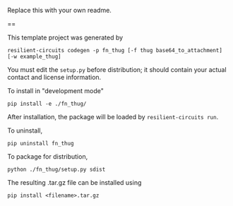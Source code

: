 Replace this with your own readme.

==

This template project was generated by

    resilient-circuits codegen -p fn_thug [-f thug base64_to_attachment] [-w example_thug]


You must edit the `setup.py` before distribution;
it should contain your actual contact and license information.

To install in "development mode"

    pip install -e ./fn_thug/

After installation, the package will be loaded by `resilient-circuits run`.


To uninstall,

    pip uninstall fn_thug


To package for distribution,

    python ./fn_thug/setup.py sdist

The resulting .tar.gz file can be installed using

    pip install <filename>.tar.gz

